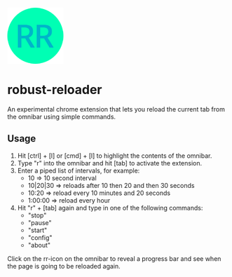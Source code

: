 ![robust-reloader](rr_128.png)
# robust-reloader

An experimental chrome extension that lets you reload the current tab from the omnibar using simple commands.

## Usage

1. Hit [ctrl] + [l] or [cmd] + [l] to highlight the contents of the omnibar.
2. Type "r" into the omnibar and hit [tab] to activate the extension.
3. Enter a piped list of intervals, for example:
    - 10 => 10 second interval
    - 10|20|30 => reloads after 10 then 20 and then 30 seconds
    - 10:20 => reload every 10 minutes and 20 seconds
    - 1:00:00 => reload every hour
4. Hit "r" + [tab] again and type in one of the following commands:
    - "stop"
    - "pause"
    - "start"
    - "config"
    - "about"

Click on the rr-icon on the omnibar to reveal a progress bar and see when the page is going to be reloaded again.
